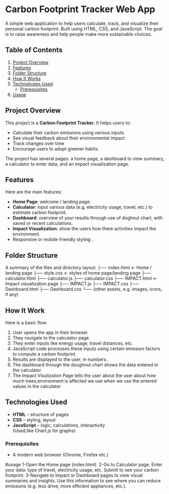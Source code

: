 # Carbon Footprint Tracker Web App

A simple web application to help users calculate, track, and visualize their personal carbon footprint. Built using HTML, CSS, and JavaScript. The goal is to raise awareness and help people make more sustainable choices.

## Table of Contents
1. [Project Overview](#project-overview)  
2. [Features](#features)
3.  [Folder Structure](#folder-structure)  
4. [How It Works](#how-it-works)
5. [Technologies Used](#technologies-used)  
   - [Prerequisites](#prerequisites)      
6. [Usage](#usage)  

## Project Overview

This project is a **Carbon Footprint Tracker**. It helps users to:

- Calculate their carbon emissions using various inputs  
- See visual feedback about their environmental impact  
- Track changes over time  
- Encourage users to adopt greener habits

The project has several pages: a home page, a dashboard to view summary, a calculator to enter data, and an impact visualization page.

## Features
Here are the main features:
- **Home Page**: welcome / landing page.  
- **Calculator**: input various data (e.g. electricity usage, travel, etc.) to estimate carbon footprint.  
- **Dashboard**: overview of your results through use of doghnut chart,  with saved or recent calculations.  
- **Impact Visualization**: show the users how there activities impact the environment.  
- Responsive or mobile-friendly styling .

 ## Folder Structure
A summary of the files and directory layout:
├── index.html ← Home / landing page
├── style.css ← styles of home page/landing page
├── calculator.html
├── calculator.js
├── calculator.css
├── IMPACT.html ← Impact visualization page
├── IMPACT.js
├── IMPACT.css
├── Dashboard.html
├── Dashboard.css
└── (other assets, e.g. images, icons, if any)

## How It Work
Here is a basic flow:
1. User opens the app in their browser.  
2. They navigate to the calculator page.  
3. They enter inputs like energy usage, travel distances, etc.  
4. JavaScript code processes these inputs using certain emission factors to compute a carbon footprint.  
5. Results are displayed to the user, in numbers .  
6. The dashboard through the doughnut chart  shows  the data entered in the calculator
7. The Impact Visulization Page tells the user about the user about how much trees,environment is affected we use when we use the entered values in the calculator  

## Technologies Used

- **HTML** – structure of pages  
- **CSS** – styling, layout  
- **JavaScript** – logic, calculations, interactivity  
(Used,like Chart.js for graphs)


### Prerequisites
- A modern web browser (Chrome, Firefox etc.)
  
#usage
1-Open the Home page (index.html).
2-Go to Calculator page. Enter your data: type of travel, electricity usage, etc.
Submit to see your carbon footprint.
3-Navigate to Impact or Dashboard pages to view visual summaries and insights.
Use this information to see where you can reduce emissions (e.g. less drive, more efficient appliances, etc.).




